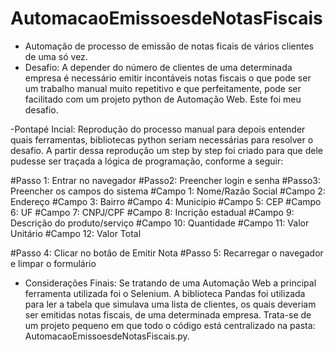 # AutomacaoEmissoesdeNotasFiscais
- Automação de processo de emissão de notas ficais de vários clientes de uma só vez.
- Desafio: A depender do número de clientes de uma determinada empresa é necessário emitir incontáveis notas fiscais o que pode ser um trabalho manual muito repetitivo e que perfeitamente, pode ser facilitado com um projeto python de Automação Web. Este foi meu desafio. 

-Pontapé Incial: Reprodução do processo manual para depois entender quais ferramentas, bibliotecas python seriam necessárias para resolver o desafio. A partir dessa reprodução um step by step foi criado para que dele pudesse ser traçada a lógica de programação, conforme a seguir:

#Passo 1: Entrar no navegador
#Passo2: Preencher login e senha
#Passo3: Preencher os campos do sistema
    #Campo 1: Nome/Razão Social
    #Campo 2: Endereço
    #Campo 3: Bairro
    #Campo 4: Município
    #Campo 5: CEP
    #Campo 6: UF
    #Campo 7: CNPJ/CPF
    #Campo 8: Incrição estadual
    #Campo 9: Descrição do produto/serviço
    #Campo 10: Quantidade
    #Campo 11: Valor Unitário
    #Campo 12: Valor Total
    
#Passo 4: Clicar no botão de Emitir Nota
#Passo 5: Recarregar o navegador e limpar o formulário
    
- Considerações Finais: Se tratando de uma Automação Web a principal ferramenta utilizada foi o Selenium. A biblioteca Pandas foi utilizada para ler a tabela que simulava uma lista de clientes, os quais deveriam ser emitidas notas fiscais, de uma determinada empresa. Trata-se de um projeto pequeno em que todo o código está centralizado na pasta: AutomacaoEmissoesdeNotasFiscais.py.
